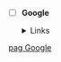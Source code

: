 - [ ] **Google**

  <details><summary>Links</summary><p>

[pag Google](https://www.google.com/)

</p></details>

